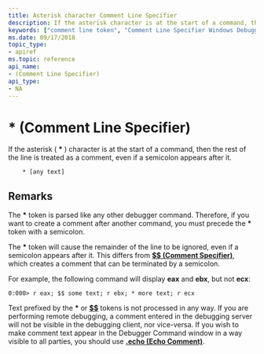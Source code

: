 ```yaml
---
title: Asterisk character Comment Line Specifier
description: If the asterisk character is at the start of a command, then the rest of the line is treated as a comment, even if a semicolon appears after it.
keywords: ["comment line token", "Comment Line Specifier Windows Debugging"]
ms.date: 09/17/2018
topic_type:
- apiref
ms.topic: reference
api_name:
- (Comment Line Specifier)
api_type:
- NA
---
```


# \* (Comment Line Specifier)

If the asterisk ( **\*** ) character is at the start of a command, then the rest of the line is treated as a comment, even if a semicolon appears after it.

```dbgcmd
    * [any text]
```

## Remarks

The **\*** token is parsed like any other debugger command. Therefore, if you want to create a comment after another command, you must precede the **\*** token with a semicolon.

The **\*** token will cause the remainder of the line to be ignored, even if a semicolon appears after it. This differs from [**$$ (Comment Specifier)**](-----comment-specifier-.md), which creates a comment that can be terminated by a semicolon.

For example, the following command will display **eax** and **ebx**, but not **ecx**:

```console
0:000> r eax; $$ some text; r ebx; * more text; r ecx
```

Text prefixed by the **\*** or [**$$**](-----comment-specifier-.md) tokens is not processed in any way. If you are performing remote debugging, a comment entered in the debugging server will not be visible in the debugging client, nor vice-versa. If you wish to make comment text appear in the Debugger Command window in a way visible to all parties, you should use [**.echo (Echo Comment)**](-echo--echo-comment-.md).
